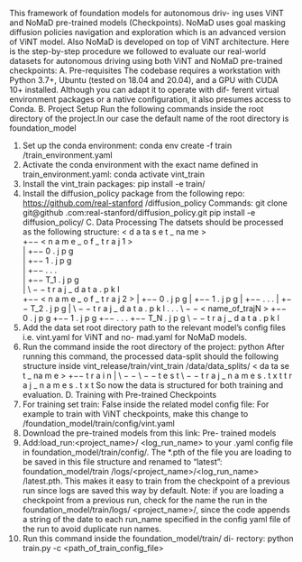 This framework of foundation models for autonomous driv-
ing uses ViNT and NoMaD pre-trained models (Checkpoints).
NoMaD uses goal masking diffusion policies navigation and
exploration which is an advanced version of ViNT model. Also
NoMaD is developed on top of ViNT architecture. Here is the
step-by-step procedure we followed to evaluate our real-world
datasets for autonomous driving using both ViNT and NoMaD
pre-trained checkpoints:
A. Pre-requisites
The codebase requires a workstation with Python 3.7+,
Ubuntu (tested on 18.04 and 20.04), and a GPU with CUDA
10+ installed. Although you can adapt it to operate with dif-
ferent virtual environment packages or a native configuration,
it also presumes access to Conda.
B. Project Setup
Run the following commands inside the root directory of
the project.In our case the default name of the root directory
is foundation_model
1) Set up the conda environment:
conda env create -f train
/train_environment.yaml
2) Activate the conda environment with the exact name
defined in train_environment.yaml:
conda activate vint_train
3) Install the vint_train packages:
pip install -e train/
4) Install the diffusion_policy package from the
following repo:
https://github.com/real-stanford
/diffusion_policy
Commands:
git clone git@github
.com:real-stanford/diffusion_policy.git
pip install -e diffusion_policy/
C. Data Processing
The datsets should be processed as the following structure:
< d a ta s e t _ na me >   
+−− < n a m e _ o f _ t r a j 1 >   
| +−− 0 . j p g  
| +−− 1 . j p g  
| +−− . . .  
| +−− T_1 . j p g  
| \ − − t r a j _ d a t a . p k l  
+−− < n a m e _ o f _ t r a j 2 >
| +−− 0 . j p g
| +−− 1 . j p g
| +−− . . .
| +−− T_2 . j p g
| \ − − t r a j _ d a t a . p k l
. . .
\ − − < name_of_trajN >
+−− 0 . j p g
+−− 1 . j p g
+−− . . .
+−− T_N . j p g
\ − − t r a j _ d a t a . p k l
1) Add the data set root directory path to the relevant
model’s config files i.e. vint.yaml for ViNT and no-
mad.yaml for NoMaD models.
2) Run the command inside the root directory of the
project:
python <path to the data_split.py file>
After running this command, the processed
data-split should the following structure
inside vint_release/train/vint_train
/data/data_splits/
< da ta se t _ na m e >
+−− t r a i n
| \ − − \ − − t e s t
\ − − t r a j _ n a m e s . t x t
t r a j _ n a m e s . t x t
So now the data is structured for both training and
evaluation.
D. Training with Pre-trained Checkpoints
1) For training set train: False inside the related
model config file: For example to train
with ViNT checkpoints, make this change to
/foundation_model/train/config/vint.yaml
2) Download the pre-trained models from this link: Pre-
trained models
3) Add:load_run:<project_name>/
<log_run_name> to your .yaml config file
in foundation_model/train/config/.
The *.pth of the file you are loading to
be saved in this file structure and renamed
to “latest”: foundation_model/train
/logs/<project_name>/<log_run_name>
/latest.pth. This makes it easy to train from
the checkpoint of a previous run since logs are
saved this way by default. Note: if you are loading a
checkpoint from a previous run, check for the name
the run in the foundation_model/train/logs/
<project_name>/, since the code appends a string
of the date to each run_name specified in the config
yaml file of the run to avoid duplicate run names.
4) Run this command inside the
foundation_model/train/ di-
rectory: python train.py -c
<path_of_train_config_file>
